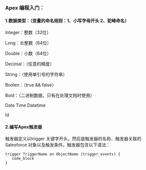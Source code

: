 ### Apex 编程入门：

#### 1.数据类型：（变量的命名规则：1、小写字母开头 2、驼峰命名）

Integer：整数（32位）

Long：长整数（64位）

Double：小数（64位）

Decimal：（任意的精度）

String：（使用单引号的字符串）

Boolen：（true && false）

Bold：（二进制数据，只有在处理文档时使用）

Date	Time	Datetime

Id



#### 2.编写Apex触发器

触发器定义以trigger 关键字开头。然后是触发器的名称、触发器关联的 Salesforce 对象以及触发条件。触发器包含以下语法：

```Apex
trigger TriggerName on ObjectName (trigger_events) {
   code_block
}
```

